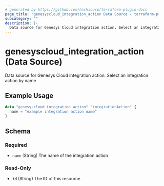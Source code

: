 ```yaml
---
# generated by https://github.com/hashicorp/terraform-plugin-docs
page_title: "genesyscloud_integration_action Data Source - terraform-provider-genesyscloud-jonesb"
subcategory: ""
description: |-
  Data source for Genesys Cloud integration action. Select an integration action by name
---
```


# genesyscloud_integration_action (Data Source)

Data source for Genesys Cloud integration action. Select an integration action by name

## Example Usage

```terraform
data "genesyscloud_integration_action" "integrationAction" {
  name = "example integration action name"
}
```

<!-- schema generated by tfplugindocs -->
## Schema

### Required

- `name` (String) The name of the integration action

### Read-Only

- `id` (String) The ID of this resource.


